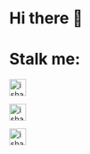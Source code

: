 <!--- heading 1 -->
# Hi there :hugs:

<!--- heading 1 -->
# Stalk me:
[<img alt="ishani kathuria's website" width="30px" src="https://ishani.kathuria.net/favicon.ico" />](https://ishani.kathuria.net/ "My Website!")

[<img alt="ishani kathuria's LinkedIn" width="30px" src="https://cdn.jsdelivr.net/npm/simple-icons@v3/icons/linkedin.svg" />](https://www.linkedin.com/in/ishani-kathuria/ "My LinkedIn!")

[<img alt="ishani kathuria's Instagram" width="30px" src="https://cdn.jsdelivr.net/npm/simple-icons@v3/icons/instagram.svg" />](https://www.instagram.com/ii.meraki.ii/?hl=en "My Instagram!")
